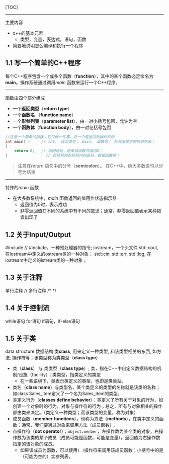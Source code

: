 [TOC]

---

主要内容
* c++的基本元素
    * 类型，变量，表达式，语句，函数
* 简要地说明怎么编译和执行一个程序

## 1.1 写一个简单的C++程序
每个C++程序包含一个或多个函数（**function**），其中的某个函数必定命名为**main**。操作系统通过调用*main* 函数来运行一个C++程序。

---
函数由四个部分组成
* 一个**返回类型**（**return type**）
* 一个**函数名** （**function name**）
* 一个**形参列表**（**parameter list**），由一对小括号包围，允许为空
* 一个**函数体**（**function body**），由一对花括号包围
```C++
//这是一个简单的函数；它只做一件事，将一个值返回到操作系统
int main( )     // int， 返回类型； main， 函数名； 括号里是空的形参列表；
{
    return 0;   // 返回语句，结束该函数并返回0；
}                 // 花括号和花括号内的语句，都是函数体；
```
> 注意在*return* 语句中的分号（**semicolon**）。
> 在C++中，绝大多数语句以分号为结束

---
特殊的*main* 函数
* 在大多数系统中，*main* 函数返回的值用作状态指示器
    * 返回值为0时，表示成功
    * 非零返回值在不同的系统中有不同的意思；通常，非零返回值表示某种错误出现了
    
## 1.2 关于Input/Output
#include <iostream> // #include，一种预处理器的指令; iostream，一个头文件
std::cout, 在iostream中定义的ostream类的一种对象； 
std::cin, std::err, std::log, 在iostream中定义的istream类的一种对象；
## 1.3 关于注释
单行注释 //
多行注释 /* \*/
## 1.4 关于控制流
while语句
for语句
if语句，if-else语句
## 1.5 关于类
data structure 数据结构
 类**class**, 用来定义一种类型, 和该类型相关的东西, 如方法, 操作符等；该类型称为类类型（**class type**）
* 类（**class**） 与 类类型（**class type**）; 类，指在C++中自定义数据结构的机制/设施（facility）；类类型，指类定义的类型
    * 在一些语境下，类表示类定义的类型，也即是类类型。
* 类名（**class name**）与类型名，某个类定义的类型的名称就是该类的名称；如class Sales_item定义了一个名为Sales_item的类型。
* 类定义行为（**classes define behavior**）；类定义了所有关于对象的行为，如创建一个对象时的行为，对象与操作符的行为；总之，所有与对象相关的操作都由类来决定。（类定义一种类型；而该类型的变量，称为对象）
* 成员函数（**member functions**），也称为方法（**methods**），在类中定义的函数；通常，我们要通过对象来调用方法（成员函数）；
* 点操作符（**dot operator**）；`object.menber`，左操作数为某个类的对象，右操作数为该类的某个成员（成员可能是函数，可能是变量），返回值为右操作数指定的该对象的成员。
    * 如果该成员为函数，可以使用`( )`操作符来调用该成员函数；小括号中的是（可能为空的）实参列表。